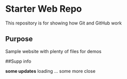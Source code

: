 # Starter Web Repo

This repository is for showing how Git and GitHub work

## Purpose

Sample website with plenty of files for demos


##Supp info 

**some updates** loading ...
some more 
close